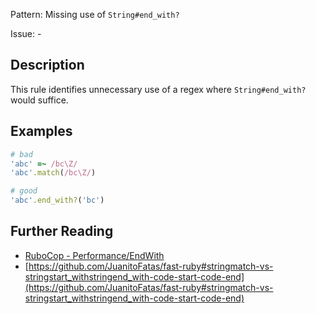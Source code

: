 Pattern: Missing use of `String#end_with?`

Issue: -

## Description

This rule identifies unnecessary use of a regex where `String#end_with?` would suffice.

## Examples

```ruby
# bad
'abc' =~ /bc\Z/
'abc'.match(/bc\Z/)

# good
'abc'.end_with?('bc')
```

## Further Reading

* [RuboCop - Performance/EndWith](https://rubocop.readthedocs.io/en/latest/cops_performance/#performanceendwith)
* [https://github.com/JuanitoFatas/fast-ruby#stringmatch-vs-stringstart_withstringend_with-code-start-code-end](https://github.com/JuanitoFatas/fast-ruby#stringmatch-vs-stringstart_withstringend_with-code-start-code-end)
